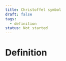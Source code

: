 ```yaml
---
title: Christoffel symbol
draft: false
tags:
  - definition
status: Not started
---
```

# Definition